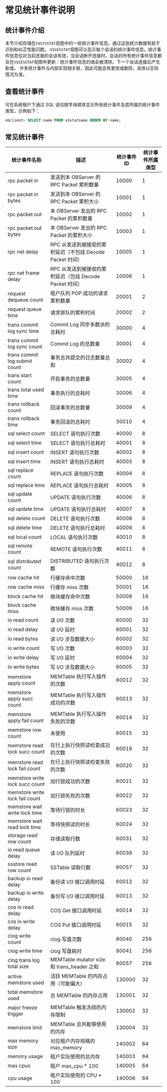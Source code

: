 # 常见统计事件说明

## 统计事件介绍

本节介绍存储在`V$SYSSTAT`视图中的一些统计事件信息。通过这些统计数据有助于识别和纠正性能问题。
`V$SESSTAT`视图可以显示每个会话的统计事件信息。统计事件信息仅对当前连接的会话有效，当会话断开连接时，会话的所有统计事件信息都会在`V$SESSTAT`视图中更新：统计事件信息的值会被清除，下一个会话连接后产生新值。
许多统计事件与内部实现相关联，因此可能会有更改或删除，具体以实际情况为准。

## 查看统计事件

可在系统租户下通过 SQL 语句按字母顺序显示所有统计事件及其所属的统计事件类型。示例如下：

```sql
obclient> SELECT name FROM v$statname ORDER BY name;
```

## 常见统计事件

| 统计事件名称 | 描述 | 统计事件 ID | 统计事件所属类型 |
| --- | --- | --- | --- |
| rpc packet in | 发送到本 OBServer 的 RPC Packet 累积数量 | 10000 | 1 |
| rpc packet in bytes | 发送到本 OBServer 的 RPC Packet 累积大小 | 10001 | 1 |
| rpc packet out | 本 OBServer 发出的 RPC Packet 的累积数量 | 10002 | 1 |
| rpc packet out bytes | 本 OBServer 发出的 RPC Packet 的累积大小 | 10003 | 1 |
| rpc net delay | RPC 从发送到被接受的累积延迟（不包括 Decode Packet 时间） | 10005 | 1 |
| rpc net frame delay | RPC 从发送到被接收的累积延迟（包括 Decode Packet 时间） | 10006 | 1 |
| request dequeue count | 租户队列 POP 成功的请求累积数量 | 20001 | 2 |
| request queue time | 请求排队的累积时间 | 20002 | 2 |
| trans commit log sync time | Commit Log 同步多数派的总耗时 | 30000 | 4 |
| trans commit log sync count | Commit Log 的总数量 | 30001 | 4 |
| trans commit log submit count | 事务总共提交的日志数量总和 | 30002 | 4 |
| trans start count | 开启事务的总数量 | 30005 | 4 |
| trans total used time | 事务执行的总耗时 | 30006 | 4 |
| trans rollback count | 回滚事务的总数量 | 30009 | 4 |
| trans rollback time | 事务回滚的总耗时 | 30010 | 4 |
| sql select count | SELECT 语句执行次数 | 40000 | 8 |
| sql select time | SELECT 语句执行总耗时 | 40001 | 8 |
| sql insert count | INSERT 语句执行次数 | 40002 | 8 |
| sql insert time | INSERT 语句执行总耗时 | 40003 | 8 |
| sql replace count | REPLACE 语句执行次数 | 40004 | 8 |
| sql replace time | REPLACE 语句执行总耗时 | 40005 | 8 |
| sql update count | UPDATE 语句执行次数 | 40006 | 8 |
| sql update time | UPDATE 语句执行总耗时 | 40007 | 8 |
| sql delete count | DELETE 语句执行次数 | 40008 | 8 |
| sql delete time | DELETE 语句执行总耗时 | 40009 | 8 |
| sql local count | LOCAL 语句执行次数 | 40010 | 8 |
| sql remote count | REMOTE 语句执行次数 | 40011 | 8 |
| sql distributed count | DISTRIBUTED 语句执行次数 | 40012 | 8 |
| row cache hit | 行缓存命中次数 | 50000 | 16 |
| row cache miss | 行缓存 miss 次数 | 50001 | 16 |
| block cache hit | 微块缓存命中次数 | 50008 | 16 |
| block cache miss | 微块缓存 miss 次数 | 50009 | 16 |
| io read count | 读 I/O 次数 | 60000 | 32 |
| io read delay | 读 I/O 延时 | 60001 | 32 |
| io read bytes | 读 I/O 涉及数据大小 | 60002 | 32 |
| io write count | 写 I/O 次数 | 60003 | 32 |
| io write delay | 写 I/O 延时 | 60004 | 32 |
| io write bytes | 写 I/O 涉及数据大小 | 60005 | 32 |
| memstore apply count | MEMTable 执行写入操作的次数 | 60012 | 32 |
| memstore apply succ count | MEMTable 执行写入操作成功的次数 | 60013 | 32 |
| memstore apply fail count | MEMTable 执行写入操作失败的次数 | 60014 | 32 |
| memstore row count | 未使用 | 60015 | 32 |
| memstore read lock succ count | 在行上执行快照读检查成功的次数 | 60019 | 32 |
| memstore read lock fail count | 在行上执行快照读检查失败的次数 | 60020 | 32 |
| memstore write lock succ count | 加行锁成功的次数 | 60021 | 32 |
| memstore write lock fail count | 加行锁失败的次数 | 60022 | 32 |
| memstore wait write lock time | 等待行锁的时长 | 60023 | 32 |
| memstore wait read lock time | 等待快照读的时长 | 60024 | 32 |
| storage read row count | 存储读取行数 | 60031 | 32 |
| io read queue delay | 读 I/O 队列延时 | 60039 | 32 |
| ssstore read row count | SSTable 读取行数 | 60057 | 32 |
| backup io read delay | 备份读 I/O 接口调用时延 | 60012 | 32 |
| backup io write delay | 备份写 I/O 接口调用时延 | 60013 | 32 |
| cos io read delay | COS Get 接口调用时延 | 60014 | 32 |
| cos io write delay | COS Put 接口调用时延 | 60015 | 32 |
| clog write count | clog 写盘次数 | 80040 | 256 |
| clog write time | clog 写盘耗时 | 80041 | 256 |
| clog trans log total size | MEMTable mutator size 和 trans_header 之和 | 80057 | 256 |
| active memstore used | 活跃 MEMTable 的内存占用（可能偏大） | 130000 | 32 |
| total memstore used | 总 MEMTable 的内存占用 | 130001 | 32 |
| major freeze trigger | MEMTable 触发冻结的内存限制 | 130002 | 32 |
| memstore limit | MEMTable 总共能够使用的内存 | 130004 | 32 |
| max memory size | 对应租户内存规格的 max_memory | 140002 | 64 |
| memory usage | 租户实际使用的总内存 | 140003 | 64 |
| max cpus | 租户 max_cpu * 100 | 140005 | 64 |
| cpu usage | 租户实际使用的 CPU * 100 | 140006 | 64 |
